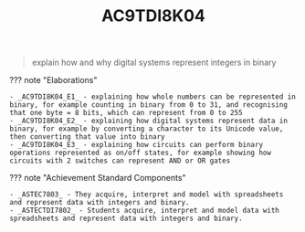 ﻿---
backlinks:
- title: Crackers
  url: /memex/sense/Teaching/Mathematics/crackers.html
- title: Learning Areas
  url: /memex/sense/Teaching/Curriculum/v9/v9-learning-areas.html
tags: australian-curriculum
title: AC9TDI8K04
type: note
---
> explain how and why digital systems represent integers in binary

??? note "Elaborations"

	- _AC9TDI8K04_E1_ - explaining how whole numbers can be represented in binary, for example counting in binary from 0 to 31, and recognising that one byte = 8 bits, which can represent from 0 to 255
	- _AC9TDI8K04_E2_ - explaining how digital systems represent data in binary, for example by converting a character to its Unicode value, then converting that value into binary
	- _AC9TDI8K04_E3_ - explaining how circuits can perform binary operations represented as on/off states, for example showing how circuits with 2 switches can represent AND or OR gates
??? note "Achievement Standard Components"

	- _ASTEC7803_ - They acquire, interpret and model with spreadsheets and represent data with integers and binary.
	- _ASTECTDI7802_ - Students acquire, interpret and model data with spreadsheets and represent data with integers and binary.
